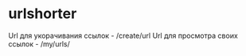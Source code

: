 # urlshorter

Url для укорачивания ссылок - /create/url
Url для просмотра своих ссылок - /my/urls/

